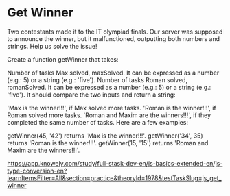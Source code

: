 # Get Winner

Two contestants made it to the IT olympiad finals. Our server was supposed to announce the winner, but it malfunctioned, outputting both numbers and strings. Help us solve the issue!

Create a function getWinner that takes:

Number of tasks Max solved, maxSolved. It can be expressed as a number (e.g.: 5) or a string (e.g.: 'five').
Number of tasks Roman solved, romanSolved. It can be expressed as a number (e.g.: 5) or a string (e.g.: 'five').
It should compare the two inputs and return a string:

'Max is the winner!!!', if Max solved more tasks.
'Roman is the winner!!!', if Roman solved more tasks.
'Roman and Maxim are the winners!!!', if they completed the same number of tasks.
Here are a few examples:

getWinner(45, '42') returns 'Max is the winner!!!'.
getWinner('34', 35) returns 'Roman is the winner!!!'.
getWinner(15, '15') returns 'Roman and Maxim are the winners!!!'.

<https://app.knowely.com/study/full-stask-dev-en/js-basics-extended-en/js-type-conversion-en?learnItemsFilter=All&section=practice&theoryId=1978&testTaskSlug=js_get_winner>
